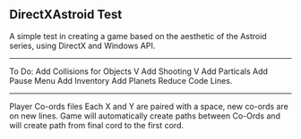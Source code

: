 DirectXAstroid Test
-----------------------------
A simple test in creating a game based on the aesthetic of the Astroid series, using DirectX and Windows API.

-----------------------------
To Do:
Add Collisions for Objects V
Add Shooting V
Add Particals
Add Pause Menu
Add Inventory
Add Planets
Reduce Code Lines.

----------------------------
Player Co-ords files
Each X and Y are paired with a space, new co-ords are on new lines.
Game will automatically create paths between Co-Ords and will create path from final cord to the first cord.
